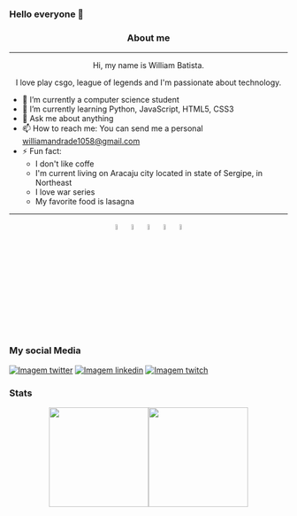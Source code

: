 ### Hello everyone 👋
<div align="center">
  <h3> About me </h3>
  <hr>
  Hi, my name is William Batista.
  
  I love play csgo, league of legends and I'm passionate about technology.
</div>

* 🔭 I’m currently a computer science student
* 🌱 I’m currently learning Python, JavaScript, HTML5, CSS3
* 💬 Ask me about anything
* 📫 How to reach me: You can send me a personal <williamandrade1058@gmail.com>
* ⚡ Fun fact:
  * I don't like coffe
  * I'm current living on Aracaju city located in state of Sergipe, in Northeast
  * I love war series
  * My favorite food is lasagna
<hr>

<div align="center" display:"flex">
  <code><img width="5%" src="https://www.svgrepo.com/show/373669/html.svg"></code>
  <code><img width="5%" src="https://www.svgrepo.com/show/373535/css.svg"></code>
  <code><img width="5%" src="https://www.svgrepo.com/show/373623/git.svg"></code>
  <code><img width="5%" src="https://www.svgrepo.com/show/341847/github.svg"></code>
  <code><img width="5%" src="https://www.svgrepo.com/show/452091/python.svg"></code>
  </div>         

### My social Media
<div>
    <a href="https://twitter.com/sanafps1"><img src="https://img.shields.io/badge/Twitter-1DA1F2?style=for-the-badge&logo=twitter&logoColor=white" alt="Imagem twitter"></a>
    <a href="https://www.linkedin.com/in/william-andrade-78b4a6219/" target="_blank"><img src="https://img.shields.io/badge/LinkedIn-0077B5?style=for-the-badge&logo=linkedin&logoColor=white" alt="Imagem linkedin"></a>
  <a href="https://www.twitch.tv/sanafps1" target="_blank"><img src="https://img.shields.io/badge/Twitch-9146FF?style=for-the-badge&logo=twitch&logoColor=white" alt="Imagem twitch"></a>
</div>

### Stats
<p align="center">
<a href="https://github.com/williamsantanadeveloper">
<img height="180em" src="https://github-readme-stats-eight-theta.vercel.app/api?username=williamsantanadeveloper&show_icons=true&theme=tokyonight&include_all_commits=false&count_private=true"/><img height="180em" src="https://github-readme-stats-eight-theta.vercel.app/api/top-langs/?username=williamsantanadeveloper&layout=compact&langs_count=8&theme=tokyonight"/>
</a>
</p>
